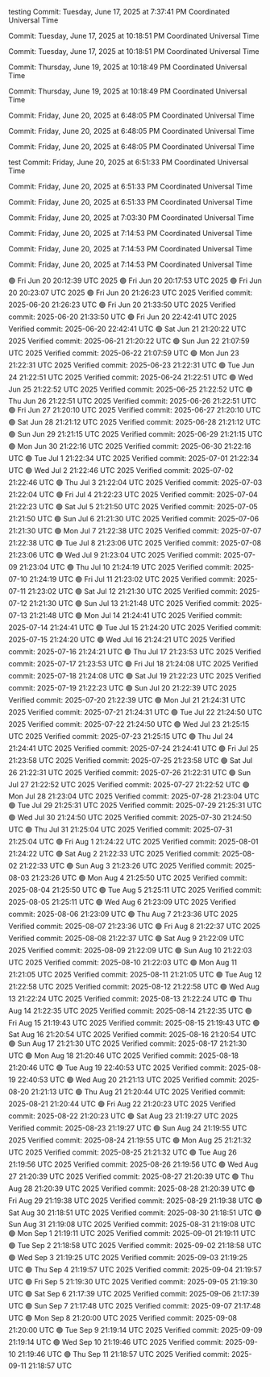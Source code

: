 testing
Commit: Tuesday, June 17, 2025 at 7:37:41 PM Coordinated Universal Time

Commit: Tuesday, June 17, 2025 at 10:18:51 PM Coordinated Universal Time

Commit: Tuesday, June 17, 2025 at 10:18:51 PM Coordinated Universal Time

Commit: Thursday, June 19, 2025 at 10:18:49 PM Coordinated Universal Time

Commit: Thursday, June 19, 2025 at 10:18:49 PM Coordinated Universal Time

Commit: Friday, June 20, 2025 at 6:48:05 PM Coordinated Universal Time

Commit: Friday, June 20, 2025 at 6:48:05 PM Coordinated Universal Time

Commit: Friday, June 20, 2025 at 6:48:05 PM Coordinated Universal Time

test
Commit: Friday, June 20, 2025 at 6:51:33 PM Coordinated Universal Time

Commit: Friday, June 20, 2025 at 6:51:33 PM Coordinated Universal Time

Commit: Friday, June 20, 2025 at 6:51:33 PM Coordinated Universal Time

Commit: Friday, June 20, 2025 at 7:03:30 PM Coordinated Universal Time

Commit: Friday, June 20, 2025 at 7:14:53 PM Coordinated Universal Time

Commit: Friday, June 20, 2025 at 7:14:53 PM Coordinated Universal Time

Commit: Friday, June 20, 2025 at 7:14:53 PM Coordinated Universal Time

🟢 Fri Jun 20 20:12:39 UTC 2025
🟢 Fri Jun 20 20:17:53 UTC 2025
🟢 Fri Jun 20 20:23:07 UTC 2025
🟢 Fri Jun 20 21:26:23 UTC 2025
Verified commit: 2025-06-20 21:26:23 UTC
🟢 Fri Jun 20 21:33:50 UTC 2025
Verified commit: 2025-06-20 21:33:50 UTC
🟢 Fri Jun 20 22:42:41 UTC 2025
Verified commit: 2025-06-20 22:42:41 UTC
🟢 Sat Jun 21 21:20:22 UTC 2025
Verified commit: 2025-06-21 21:20:22 UTC
🟢 Sun Jun 22 21:07:59 UTC 2025
Verified commit: 2025-06-22 21:07:59 UTC
🟢 Mon Jun 23 21:22:31 UTC 2025
Verified commit: 2025-06-23 21:22:31 UTC
🟢 Tue Jun 24 21:22:51 UTC 2025
Verified commit: 2025-06-24 21:22:51 UTC
🟢 Wed Jun 25 21:22:52 UTC 2025
Verified commit: 2025-06-25 21:22:52 UTC
🟢 Thu Jun 26 21:22:51 UTC 2025
Verified commit: 2025-06-26 21:22:51 UTC
🟢 Fri Jun 27 21:20:10 UTC 2025
Verified commit: 2025-06-27 21:20:10 UTC
🟢 Sat Jun 28 21:21:12 UTC 2025
Verified commit: 2025-06-28 21:21:12 UTC
🟢 Sun Jun 29 21:21:15 UTC 2025
Verified commit: 2025-06-29 21:21:15 UTC
🟢 Mon Jun 30 21:22:16 UTC 2025
Verified commit: 2025-06-30 21:22:16 UTC
🟢 Tue Jul  1 21:22:34 UTC 2025
Verified commit: 2025-07-01 21:22:34 UTC
🟢 Wed Jul  2 21:22:46 UTC 2025
Verified commit: 2025-07-02 21:22:46 UTC
🟢 Thu Jul  3 21:22:04 UTC 2025
Verified commit: 2025-07-03 21:22:04 UTC
🟢 Fri Jul  4 21:22:23 UTC 2025
Verified commit: 2025-07-04 21:22:23 UTC
🟢 Sat Jul  5 21:21:50 UTC 2025
Verified commit: 2025-07-05 21:21:50 UTC
🟢 Sun Jul  6 21:21:30 UTC 2025
Verified commit: 2025-07-06 21:21:30 UTC
🟢 Mon Jul  7 21:22:38 UTC 2025
Verified commit: 2025-07-07 21:22:38 UTC
🟢 Tue Jul  8 21:23:06 UTC 2025
Verified commit: 2025-07-08 21:23:06 UTC
🟢 Wed Jul  9 21:23:04 UTC 2025
Verified commit: 2025-07-09 21:23:04 UTC
🟢 Thu Jul 10 21:24:19 UTC 2025
Verified commit: 2025-07-10 21:24:19 UTC
🟢 Fri Jul 11 21:23:02 UTC 2025
Verified commit: 2025-07-11 21:23:02 UTC
🟢 Sat Jul 12 21:21:30 UTC 2025
Verified commit: 2025-07-12 21:21:30 UTC
🟢 Sun Jul 13 21:21:48 UTC 2025
Verified commit: 2025-07-13 21:21:48 UTC
🟢 Mon Jul 14 21:24:41 UTC 2025
Verified commit: 2025-07-14 21:24:41 UTC
🟢 Tue Jul 15 21:24:20 UTC 2025
Verified commit: 2025-07-15 21:24:20 UTC
🟢 Wed Jul 16 21:24:21 UTC 2025
Verified commit: 2025-07-16 21:24:21 UTC
🟢 Thu Jul 17 21:23:53 UTC 2025
Verified commit: 2025-07-17 21:23:53 UTC
🟢 Fri Jul 18 21:24:08 UTC 2025
Verified commit: 2025-07-18 21:24:08 UTC
🟢 Sat Jul 19 21:22:23 UTC 2025
Verified commit: 2025-07-19 21:22:23 UTC
🟢 Sun Jul 20 21:22:39 UTC 2025
Verified commit: 2025-07-20 21:22:39 UTC
🟢 Mon Jul 21 21:24:31 UTC 2025
Verified commit: 2025-07-21 21:24:31 UTC
🟢 Tue Jul 22 21:24:50 UTC 2025
Verified commit: 2025-07-22 21:24:50 UTC
🟢 Wed Jul 23 21:25:15 UTC 2025
Verified commit: 2025-07-23 21:25:15 UTC
🟢 Thu Jul 24 21:24:41 UTC 2025
Verified commit: 2025-07-24 21:24:41 UTC
🟢 Fri Jul 25 21:23:58 UTC 2025
Verified commit: 2025-07-25 21:23:58 UTC
🟢 Sat Jul 26 21:22:31 UTC 2025
Verified commit: 2025-07-26 21:22:31 UTC
🟢 Sun Jul 27 21:22:52 UTC 2025
Verified commit: 2025-07-27 21:22:52 UTC
🟢 Mon Jul 28 21:23:04 UTC 2025
Verified commit: 2025-07-28 21:23:04 UTC
🟢 Tue Jul 29 21:25:31 UTC 2025
Verified commit: 2025-07-29 21:25:31 UTC
🟢 Wed Jul 30 21:24:50 UTC 2025
Verified commit: 2025-07-30 21:24:50 UTC
🟢 Thu Jul 31 21:25:04 UTC 2025
Verified commit: 2025-07-31 21:25:04 UTC
🟢 Fri Aug  1 21:24:22 UTC 2025
Verified commit: 2025-08-01 21:24:22 UTC
🟢 Sat Aug  2 21:22:33 UTC 2025
Verified commit: 2025-08-02 21:22:33 UTC
🟢 Sun Aug  3 21:23:26 UTC 2025
Verified commit: 2025-08-03 21:23:26 UTC
🟢 Mon Aug  4 21:25:50 UTC 2025
Verified commit: 2025-08-04 21:25:50 UTC
🟢 Tue Aug  5 21:25:11 UTC 2025
Verified commit: 2025-08-05 21:25:11 UTC
🟢 Wed Aug  6 21:23:09 UTC 2025
Verified commit: 2025-08-06 21:23:09 UTC
🟢 Thu Aug  7 21:23:36 UTC 2025
Verified commit: 2025-08-07 21:23:36 UTC
🟢 Fri Aug  8 21:22:37 UTC 2025
Verified commit: 2025-08-08 21:22:37 UTC
🟢 Sat Aug  9 21:22:09 UTC 2025
Verified commit: 2025-08-09 21:22:09 UTC
🟢 Sun Aug 10 21:22:03 UTC 2025
Verified commit: 2025-08-10 21:22:03 UTC
🟢 Mon Aug 11 21:21:05 UTC 2025
Verified commit: 2025-08-11 21:21:05 UTC
🟢 Tue Aug 12 21:22:58 UTC 2025
Verified commit: 2025-08-12 21:22:58 UTC
🟢 Wed Aug 13 21:22:24 UTC 2025
Verified commit: 2025-08-13 21:22:24 UTC
🟢 Thu Aug 14 21:22:35 UTC 2025
Verified commit: 2025-08-14 21:22:35 UTC
🟢 Fri Aug 15 21:19:43 UTC 2025
Verified commit: 2025-08-15 21:19:43 UTC
🟢 Sat Aug 16 21:20:54 UTC 2025
Verified commit: 2025-08-16 21:20:54 UTC
🟢 Sun Aug 17 21:21:30 UTC 2025
Verified commit: 2025-08-17 21:21:30 UTC
🟢 Mon Aug 18 21:20:46 UTC 2025
Verified commit: 2025-08-18 21:20:46 UTC
🟢 Tue Aug 19 22:40:53 UTC 2025
Verified commit: 2025-08-19 22:40:53 UTC
🟢 Wed Aug 20 21:21:13 UTC 2025
Verified commit: 2025-08-20 21:21:13 UTC
🟢 Thu Aug 21 21:20:44 UTC 2025
Verified commit: 2025-08-21 21:20:44 UTC
🟢 Fri Aug 22 21:20:23 UTC 2025
Verified commit: 2025-08-22 21:20:23 UTC
🟢 Sat Aug 23 21:19:27 UTC 2025
Verified commit: 2025-08-23 21:19:27 UTC
🟢 Sun Aug 24 21:19:55 UTC 2025
Verified commit: 2025-08-24 21:19:55 UTC
🟢 Mon Aug 25 21:21:32 UTC 2025
Verified commit: 2025-08-25 21:21:32 UTC
🟢 Tue Aug 26 21:19:56 UTC 2025
Verified commit: 2025-08-26 21:19:56 UTC
🟢 Wed Aug 27 21:20:39 UTC 2025
Verified commit: 2025-08-27 21:20:39 UTC
🟢 Thu Aug 28 21:20:39 UTC 2025
Verified commit: 2025-08-28 21:20:39 UTC
🟢 Fri Aug 29 21:19:38 UTC 2025
Verified commit: 2025-08-29 21:19:38 UTC
🟢 Sat Aug 30 21:18:51 UTC 2025
Verified commit: 2025-08-30 21:18:51 UTC
🟢 Sun Aug 31 21:19:08 UTC 2025
Verified commit: 2025-08-31 21:19:08 UTC
🟢 Mon Sep  1 21:19:11 UTC 2025
Verified commit: 2025-09-01 21:19:11 UTC
🟢 Tue Sep  2 21:18:58 UTC 2025
Verified commit: 2025-09-02 21:18:58 UTC
🟢 Wed Sep  3 21:19:25 UTC 2025
Verified commit: 2025-09-03 21:19:25 UTC
🟢 Thu Sep  4 21:19:57 UTC 2025
Verified commit: 2025-09-04 21:19:57 UTC
🟢 Fri Sep  5 21:19:30 UTC 2025
Verified commit: 2025-09-05 21:19:30 UTC
🟢 Sat Sep  6 21:17:39 UTC 2025
Verified commit: 2025-09-06 21:17:39 UTC
🟢 Sun Sep  7 21:17:48 UTC 2025
Verified commit: 2025-09-07 21:17:48 UTC
🟢 Mon Sep  8 21:20:00 UTC 2025
Verified commit: 2025-09-08 21:20:00 UTC
🟢 Tue Sep  9 21:19:14 UTC 2025
Verified commit: 2025-09-09 21:19:14 UTC
🟢 Wed Sep 10 21:19:46 UTC 2025
Verified commit: 2025-09-10 21:19:46 UTC
🟢 Thu Sep 11 21:18:57 UTC 2025
Verified commit: 2025-09-11 21:18:57 UTC
